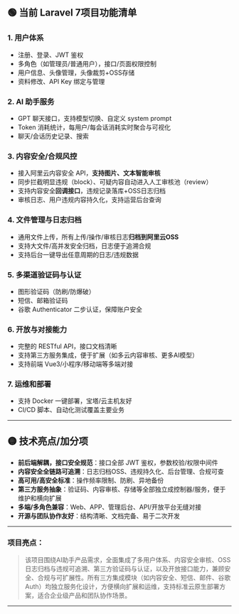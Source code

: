 ## 🟢 **当前 Laravel 7项目功能清单**

### 1. **用户体系**

- 注册、登录、JWT 鉴权
- 多角色（如管理员/普通用户），接口/页面权限控制
- 用户信息、头像管理，头像裁剪+OSS存储
- 资料修改、API Key 绑定与管理

### 2. **AI 助手服务**

- GPT 聊天接口，支持模型切换、自定义 system prompt
- Token 消耗统计，每用户/每会话消耗实时聚合与可视化
- 聊天/会话历史记录、搜索

### 3. **内容安全/合规风控**

- 接入阿里云内容安全 API，**支持图片、文本智能审核**
- 同步拦截明显违规（block）、可疑内容自动进入人工审核池（review）
- 支持内容安全**回调接口**，违规记录落库+OSS日志归档
- 审核日志、用户违规内容持久化，支持运营后台查询

### 4. **文件管理与日志归档**

- 通用文件上传，所有上传/操作/审核日志**归档到阿里云OSS**
- 支持大文件/高并发安全归档，日志便于追溯合规
- 支持后台一键导出任意周期的日志/违规数据

### 5. **多渠道验证码与认证**

- 图形验证码（防刷/防爆破）
- 短信、邮箱验证码
- 谷歌 Authenticator 二步认证，保障账户安全

### 6. **开放与对接能力**

- 完整的 RESTful API，接口文档清晰
- 支持第三方服务集成，便于扩展（如多云内容审核、更多AI模型）
- 支持前端 Vue3/小程序/移动端等多端对接

### 7. **运维和部署**

- 支持 Docker 一键部署，宝塔/云主机友好
- CI/CD 脚本、自动化测试覆盖主要业务

------

## 🟡 **技术亮点/加分项**

- **前后端解耦，接口安全规范**：接口全部 JWT 鉴权，参数校验/权限中间件
- **内容安全全链路可追溯**：日志归档OSS、违规持久化、后台管理、合规可查
- **高可用/高安全标准**：操作频率限制、防刷、异地备份
- **第三方服务抽象**：验证码、内容审核、存储等全部独立成控制器/服务，便于维护和横向扩展
- **多端/多角色兼容**：Web、APP、管理后台、API/开放平台无缝对接
- **开源与团队协作友好**：结构清晰、文档完备、易于二次开发

------

### 项目亮点：

> 该项目围绕AI助手产品需求，全面集成了多用户体系、内容安全审核、OSS日志归档与违规可追溯、第三方验证码与认证，以及开放接口能力，兼顾安全、合规与可扩展性。所有三方集成模块（如内容安全、短信、邮件、谷歌Auth）均独立服务化设计，方便横向扩展和运维，支持标准云原生部署方案，适合企业级产品和团队协作场景。

------
